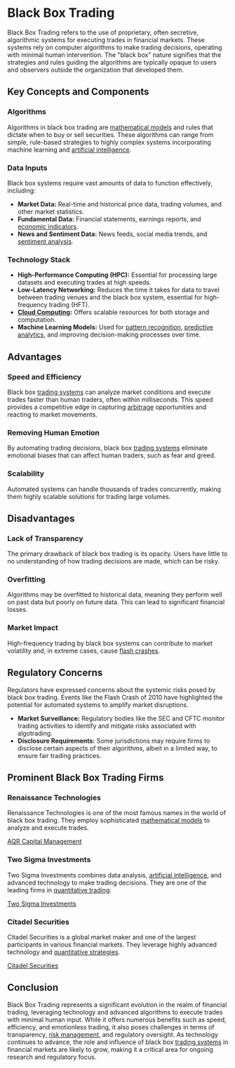 # Black Box Trading

Black Box Trading refers to the use of proprietary, often secretive, algorithmic systems for executing trades in financial markets. These systems rely on computer algorithms to make trading decisions, operating with minimal human intervention. The "black box" nature signifies that the strategies and rules guiding the algorithms are typically opaque to users and observers outside the organization that developed them.

## Key Concepts and Components

### Algorithms

Algorithms in black box trading are [mathematical models](../m/mathematical_models_in_trading.md) and rules that dictate when to buy or sell securities. These algorithms can range from simple, rule-based strategies to highly complex systems incorporating machine learning and [artificial intelligence](../a/artificial_intelligence_in_trading.md).

### Data Inputs

Black box systems require vast amounts of data to function effectively, including:

- **Market Data:** Real-time and historical price data, trading volumes, and other market statistics.
- **Fundamental Data:** Financial statements, earnings reports, and [economic indicators](../e/economic_indicators.md).
- **News and Sentiment Data:** News feeds, social media trends, and [sentiment analysis](../s/sentiment_analysis.md).

### Technology Stack

- **High-Performance Computing (HPC):** Essential for processing large datasets and executing trades at high speeds.
- **Low-Latency Networking:** Reduces the time it takes for data to travel between trading venues and the black box system, essential for high-frequency trading (HFT).
- **[Cloud Computing](../c/cloud_computing_in_trading.md):** Offers scalable resources for both storage and computation.
- **Machine Learning Models:** Used for [pattern recognition](../p/pattern_recognition.md), [predictive analytics](../p/predictive_analytics.md), and improving decision-making processes over time.

## Advantages

### Speed and Efficiency

Black box [trading systems](../t/trading_systems.md) can analyze market conditions and execute trades faster than human traders, often within milliseconds. This speed provides a competitive edge in capturing [arbitrage](../a/arbitrage.md) opportunities and reacting to market movements.

### Removing Human Emotion

By automating trading decisions, black box [trading systems](../t/trading_systems.md) eliminate emotional biases that can affect human traders, such as fear and greed.

### Scalability

Automated systems can handle thousands of trades concurrently, making them highly scalable solutions for trading large volumes.

## Disadvantages

### Lack of Transparency

The primary drawback of black box trading is its opacity. Users have little to no understanding of how trading decisions are made, which can be risky.

### Overfitting

Algorithms may be overfitted to historical data, meaning they perform well on past data but poorly on future data. This can lead to significant financial losses.

### Market Impact

High-frequency trading by black box systems can contribute to market volatility and, in extreme cases, cause [flash crashes](../f/flash_crashes.md).

## Regulatory Concerns

Regulators have expressed concerns about the systemic risks posed by black box trading. Events like the Flash Crash of 2010 have highlighted the potential for automated systems to amplify market disruptions.

- **Market Surveillance:** Regulatory bodies like the SEC and CFTC monitor trading activities to identify and mitigate risks associated with algotrading.
- **Disclosure Requirements:** Some jurisdictions may require firms to disclose certain aspects of their algorithms, albeit in a limited way, to ensure fair trading practices.

## Prominent Black Box Trading Firms

### Renaissance Technologies

Renaissance Technologies is one of the most famous names in the world of black box trading. They employ sophisticated [mathematical models](../m/mathematical_models_in_trading.md) to analyze and execute trades.

[AQR Capital Management](https://www.aqr.com/)

### Two Sigma Investments

Two Sigma Investments combines data analysis, [artificial intelligence](../a/artificial_intelligence_in_trading.md), and advanced technology to make trading decisions. They are one of the leading firms in [quantitative trading](../q/quantitative_trading.md).

[Two Sigma Investments](https://www.twosigma.com/)

### Citadel Securities

Citadel Securities is a global market maker and one of the largest participants in various financial markets. They leverage highly advanced technology and [quantitative strategies](../q/quantitative_strategies_in_trading.md).

[Citadel Securities](https://www.citadelsecurities.com/)

## Conclusion

Black Box Trading represents a significant evolution in the realm of financial trading, leveraging technology and advanced algorithms to execute trades with minimal human input. While it offers numerous benefits such as speed, efficiency, and emotionless trading, it also poses challenges in terms of transparency, [risk management](../r/risk_management.md), and regulatory oversight. As technology continues to advance, the role and influence of black box [trading systems](../t/trading_systems.md) in financial markets are likely to grow, making it a critical area for ongoing research and regulatory focus.